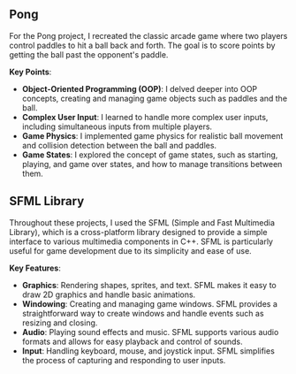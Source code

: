 ## Pong
For the Pong project, I recreated the classic arcade game where two players control paddles to hit a ball back and forth. The goal is to score points by getting the ball past the opponent's paddle.

**Key Points**:
- **Object-Oriented Programming (OOP)**: I delved deeper into OOP concepts, creating and managing game objects such as paddles and the ball.
- **Complex User Input**: I learned to handle more complex user inputs, including simultaneous inputs from multiple players.
- **Game Physics**: I implemented game physics for realistic ball movement and collision detection between the ball and paddles.
- **Game States**: I explored the concept of game states, such as starting, playing, and game over states, and how to manage transitions between them.

## SFML Library
Throughout these projects, I used the SFML (Simple and Fast Multimedia Library), which is a cross-platform library designed to provide a simple interface to various multimedia components in C++. SFML is particularly useful for game development due to its simplicity and ease of use.

**Key Features**:
- **Graphics**: Rendering shapes, sprites, and text. SFML makes it easy to draw 2D graphics and handle basic animations.
- **Windowing**: Creating and managing game windows. SFML provides a straightforward way to create windows and handle events such as resizing and closing.
- **Audio**: Playing sound effects and music. SFML supports various audio formats and allows for easy playback and control of sounds.
- **Input**: Handling keyboard, mouse, and joystick input. SFML simplifies the process of capturing and responding to user inputs.
